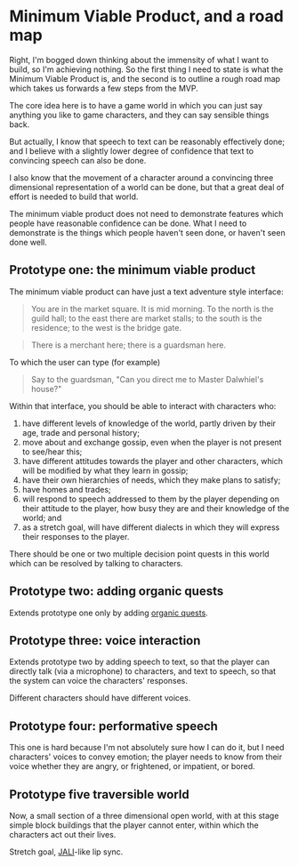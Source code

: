 # Minimum Viable Product, and a road map

Right, I'm bogged down thinking about the immensity of what I want to build, so I'm achieving nothing. So the first thing I need to state is what the Minimum Viable Product is, and the second is to outline a rough road map which takes us forwards a few steps from the MVP.

The core idea here is to have a game world in which you can just say anything you like to game characters, and they can say sensible things back.

But actually, I know that speech to text can be reasonably effectively done; and I believe with a slightly lower degree of confidence that text to convincing speech can also be done.

I also know that the movement of a character around a convincing three dimensional representation of a world can be done, but that a great deal of effort is needed to build that world.

The minimum viable product does not need to demonstrate features which people have reasonable confidence can be done. What I need to demonstrate is the things which people haven't seen done, or haven't seen done well.

## Prototype one: the minimum viable product

The minimum viable product can have just a text adventure style interface:

> You are in the market square. It is mid morning. To the north is the guild hall; to the east there are market stalls; to the south is the residence; to the west is the bridge gate.

> There is a merchant here; there is a guardsman here.

To which the user can type (for example)

> Say to the guardsman, "Can you direct me to Master Dalwhiel's house?"

Within that interface, you should be able to interact with characters who:

1. have different levels of knowledge of the world, partly driven by their age, trade and personal history;
2. move about and exchange gossip, even when the player is not present to see/hear this;
3. have different attitudes towards the player and other characters, which will be modified by what they learn in gossip;
4. have their own hierarchies of needs, which they make plans to satisfy;
5. have homes and trades;
6. will respond to speech addressed to them by the player depending on their attitude to the player, how busy they are and their knowledge of the world; and
7. as a stretch goal, will have different dialects in which they will express their responses to the player.

There should be one or two multiple decision point quests in this world which can be resolved by talking to characters.

## Prototype two: adding organic quests

Extends prototype one only by adding [organic quests](Organic_Quests).

## Prototype three: voice interaction

Extends prototype two by adding speech to text, so that the player can directly talk (via a microphone) to characters, and text to speech, so that the system can voice the characters' responses.

Different characters should have different voices.

## Prototype four: performative speech

This one is hard because I'm not absolutely sure how I can do it, but I need characters' voices to convey emotion; the player needs to know from their voice whether they are angry, or frightened, or impatient, or bored.

## Prototype five traversible world

Now, a small section of a three dimensional open world, with at this stage simple block buildings that the player cannot enter, within which the characters act out their lives.

Stretch goal, [JALI](https://www.youtube.com/watch?v=uFIxiz0jwRE)-like lip sync.